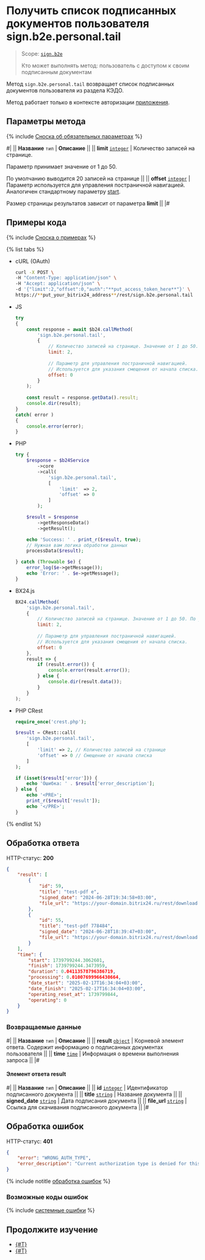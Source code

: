 # Получить список подписанных документов пользователя sign.b2e.personal.tail

> Scope: [`sign.b2e`](../scopes/permissions.md)
>
> Кто может выполнять метод: пользователь с доступом к своим подписанным документам

Метод `sign.b2e.personal.tail` возвращает список подписанных документов пользователя из раздела КЭДО.

Метод работает только в контексте авторизации [приложения](../../settings/app-installation/index.md).

## Параметры метода

{% include [Сноска об обязательных параметрах](../../_includes/required.md) %}

#|
|| **Название**
`тип` | **Описание** ||
|| **limit**
[`integer`](../data-types.md) | Количество записей на странице. 

Параметр принимает значение от 1 до 50. 

По умолчанию выводится 20 записей на странице ||
|| **offset**
[`integer`](../data-types.md) | Параметр используется для управления постраничной навигацией. Аналогичен стандартному параметру [start](../../settings/performance/huge-data.md).
 
Размер страницы результатов зависит от параметра **limit**
||
|#

## Примеры кода

{% include [Сноска о примерах](../../_includes/examples.md) %}

{% list tabs %}

- cURL (OAuth)

    ```bash
    curl -X POST \
    -H "Content-Type: application/json" \
    -H "Accept: application/json" \
    -d '{"limit":2,"offset":0,"auth":"**put_access_token_here**"}' \
    https://**put_your_bitrix24_address**/rest/sign.b2e.personal.tail
    ```

- JS


    ```js
    try
    {
    	const response = await $b24.callMethod(
    		'sign.b2e.personal.tail',
    		{
    			// Количество записей на странице. Значение от 1 до 50. По умолчанию 20.
    			limit: 2,
    			
    			// Параметр для управления постраничной навигацией.
    			// Используется для указания смещения от начала списка.
    			offset: 0
    		}
    	);
    	
    	const result = response.getData().result;
    	console.dir(result);
    }
    catch( error )
    {
    	console.error(error);
    }
    ```

- PHP


    ```php
    try {
        $response = $b24Service
            ->core
            ->call(
                'sign.b2e.personal.tail',
                [
                    'limit'  => 2,
                    'offset' => 0
                ]
            );
    
        $result = $response
            ->getResponseData()
            ->getResult();
    
        echo 'Success: ' . print_r($result, true);
        // Нужная вам логика обработки данных
        processData($result);
    
    } catch (Throwable $e) {
        error_log($e->getMessage());
        echo 'Error: ' . $e->getMessage();
    }
    ```

- BX24.js

    ```javascript
    BX24.callMethod(
        'sign.b2e.personal.tail',
        {
            // Количество записей на странице. Значение от 1 до 50. По умолчанию 20.
            limit: 2,
            
            // Параметр для управления постраничной навигацией.
            // Используется для указания смещения от начала списка.
            offset: 0
        },
        result => {
            if (result.error()) {
                console.error(result.error());
            } else {
                console.dir(result.data());
            }
        }
    );
    ```

- PHP CRest

    ```php
    require_once('crest.php');

    $result = CRest::call(
        'sign.b2e.personal.tail',
        [
            'limit' => 2, // Количество записей на странице
            'offset' => 0 // Смещение от начала списка
        ]
    );

    if (isset($result['error'])) {
        echo 'Ошибка: ' . $result['error_description'];
    } else {
        echo '<PRE>';
        print_r($result['result']);
        echo '</PRE>';
    }
    ```

{% endlist %}

## Обработка ответа

HTTP-статус: **200**

```json
{
    "result": [
        {
            "id": 59,
            "title": "test-pdf е",
            "signed_date": "2024-06-28T19:34:58+03:00",
            "file_url": "https://your-domain.bitrix24.ru/rest/download.json?auth=6348b3670000071b0075444600000001f0f1073855cfba3bff42f043e2c1c26a46cb93&token=sign.b2e%7CaWQ9NTkmXz1udzlucFJBVHUxM2JjcUV2YncyY0tQbTZNSTNzT0Z3MA%3D%3D%7CImRvd25sb2FkfHNpZ24uYjJlfGFXUTlOVGttWHoxdWR6bHVjRkpCVkhVeE0ySmpjVVYyWW5jeVkwdFFiVFpOU1ROelQwWjNNQT09fDYzNDhiMzY3MDAwMDA3MWIwMDc1NDQ0NjAwMDAwMDAxZjBmMTA3Mzg1NWNmYmEzYmZmNDJmMDQzZTJjMWMyNmE0NmNiOTMi.AoYFUXxsuvEjW9ipqBndwej6EvcjBWJTXMh9QQ3O6BU%3D"
        },
        {
            "id": 55,
            "title": "test-pdf 778484",
            "signed_date": "2024-06-28T18:39:47+03:00",
            "file_url": "https://your-domain.bitrix24.ru/rest/download.json?auth=6348b3670000071b0075444600000001f0f1073855cfba3bff42f043e2c1c26a46cb93&token=sign.b2e%7CaWQ9NTUmXz04eDU2VkhCUU9hZ0xQQzA3eDJLNWRuYmJ4dTFYOWgzOA%3D%3D%7CImRvd25sb2FkfHNpZ24uYjJlfGFXUTlOVFVtWHowNGVEVTJWa2hDVVU5aFoweFFRekEzZURKTE5XUnVZbUo0ZFRGWU9XZ3pPQT09fDYzNDhiMzY3MDAwMDA3MWIwMDc1NDQ0NjAwMDAwMDAxZjBmMTA3Mzg1NWNmYmEzYmZmNDJmMDQzZTJjMWMyNmE0NmNiOTMi.PYj60eOODc0X4n0pbwMFwIJKV3uZTlSpZBGCmPaj%2F7A%3D"
        }
    ],
    "time": {
        "start": 1739799244.3062601,
        "finish": 1739799244.3473959,
        "duration": 0.04113578796386719,
        "processing": 0.01007699966430664,
        "date_start": "2025-02-17T16:34:04+03:00",
        "date_finish": "2025-02-17T16:34:04+03:00",
        "operating_reset_at": 1739799844,
        "operating": 0
    }
}
```

### Возвращаемые данные

#|
|| **Название**
`тип` | **Описание** ||
|| **result**
[`object`](../data-types.md) | Корневой элемент ответа. Содержит информацию о подписанных документах пользователя ||
|| **time**
[`time`](../data-types.md#time) | Информация о времени выполнения запроса ||
|#

#### Элемент ответа result

#|
|| **Название**
`тип` | **Описание** ||
|| **id**
[`integer`](../data-types.md) | Идентификатор подписанного документа ||
|| **title**
[`string`](../data-types.md) | Название документа ||
|| **signed_date**
[`string`](../data-types.md) | Дата подписания документа ||
|| **file_url**
[`string`](../data-types.md) | Ссылка для скачивания подписанного документа ||
|#

## Обработка ошибок

HTTP-статус: **401**

```json
{
    "error": "WRONG_AUTH_TYPE",
    "error_description": "Current authorization type is denied for this method Application context required"
}
```

{% include notitle [обработка ошибок](../../_includes/error-info.md) %}

### Возможные коды ошибок

{% include [системные ошибки](../../_includes/system-errors.md) %}

## Продолжите изучение 

- [{#T}](./index.md)
- [{#T}](./sign-b2e-mysafe-tail.md)
